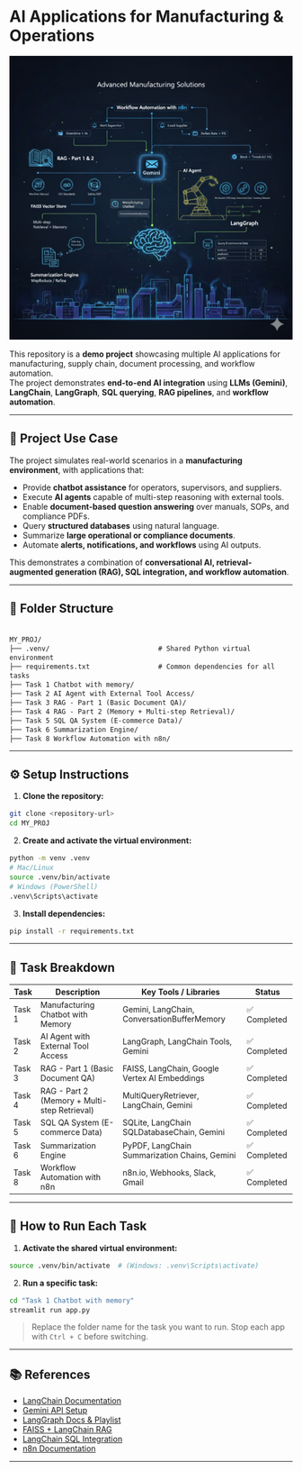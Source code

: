 # AI Applications for Manufacturing & Operations
![alt text](Gemini_Generated_Image_dz65ypdz65ypdz65.png)

This repository is a **demo project** showcasing multiple AI applications for manufacturing, supply chain, document processing, and workflow automation.  
The project demonstrates **end-to-end AI integration** using **LLMs (Gemini)**, **LangChain**, **LangGraph**, **SQL querying**, **RAG pipelines**, and **workflow automation**.  

---

## 🧩 Project Use Case

The project simulates real-world scenarios in a **manufacturing environment**, with applications that:

- Provide **chatbot assistance** for operators, supervisors, and suppliers.
- Execute **AI agents** capable of multi-step reasoning with external tools.
- Enable **document-based question answering** over manuals, SOPs, and compliance PDFs.
- Query **structured databases** using natural language.
- Summarize **large operational or compliance documents**.
- Automate **alerts, notifications, and workflows** using AI outputs.

This demonstrates a combination of **conversational AI, retrieval-augmented generation (RAG), SQL integration, and workflow automation**.

---

## 📁 Folder Structure

```

MY_PROJ/
├── .venv/                           # Shared Python virtual environment
├── requirements.txt                 # Common dependencies for all tasks
├── Task 1 Chatbot with memory/
├── Task 2 AI Agent with External Tool Access/
├── Task 3 RAG - Part 1 (Basic Document QA)/
├── Task 4 RAG - Part 2 (Memory + Multi-step Retrieval)/
├── Task 5 SQL QA System (E-commerce Data)/
├── Task 6 Summarization Engine/
├── Task 8 Workflow Automation with n8n/  

````

---

## ⚙️ Setup Instructions

1. **Clone the repository:**
```bash
git clone <repository-url>
cd MY_PROJ
````

2. **Create and activate the virtual environment:**

```bash
python -m venv .venv
# Mac/Linux
source .venv/bin/activate
# Windows (PowerShell)
.venv\Scripts\activate
```

3. **Install dependencies:**

```bash
pip install -r requirements.txt
```

---

## 📝 Task Breakdown

| Task   | Description                                  | Key Tools / Libraries                         | Status        |
| ------ | -------------------------------------------- | --------------------------------------------- | ------------- |
| Task 1 | Manufacturing Chatbot with Memory            | Gemini, LangChain, ConversationBufferMemory   | ✅ Completed   |
| Task 2 | AI Agent with External Tool Access           | LangGraph, LangChain Tools, Gemini            | ✅ Completed   |
| Task 3 | RAG - Part 1 (Basic Document QA)             | FAISS, LangChain, Google Vertex AI Embeddings | ✅ Completed   |
| Task 4 | RAG - Part 2 (Memory + Multi-step Retrieval) | MultiQueryRetriever, LangChain, Gemini        | ✅ Completed   |
| Task 5 | SQL QA System (E-commerce Data)              | SQLite, LangChain SQLDatabaseChain, Gemini    | ✅ Completed   |
| Task 6 | Summarization Engine                         | PyPDF, LangChain Summarization Chains, Gemini | ✅ Completed   |
| Task 8 | Workflow Automation with n8n                 | n8n.io, Webhooks, Slack, Gmail                | ✅ Completed |

---

## 🚀 How to Run Each Task

1. **Activate the shared virtual environment:**

```bash
source .venv/bin/activate  # (Windows: .venv\Scripts\activate)
```

2. **Run a specific task:**

```bash
cd "Task 1 Chatbot with memory"
streamlit run app.py
```

> Replace the folder name for the task you want to run. Stop each app with `Ctrl + C` before switching.

---

## 📚 References

* [LangChain Documentation](https://python.langchain.com/docs/introduction/)
* [Gemini API Setup](https://aistudio.google.com/apikey)
* [LangGraph Docs & Playlist](https://docs.langgraph.io/)
* [FAISS + LangChain RAG](https://python.langchain.com/docs/integrations/vectorstores/)
* [LangChain SQL Integration](https://python.langchain.com/docs/integrations/vectorstores/google_cloud_sql_mysql)
* [n8n Documentation](https://docs.n8n.io/)

---